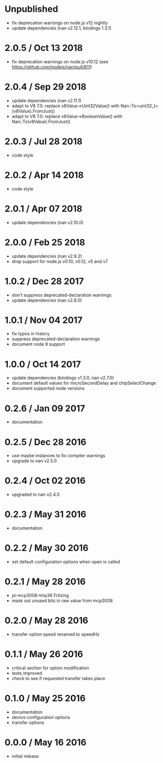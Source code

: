 Unpublished
===========

  * fix deprecation warnings on node.js v12 nightly
  * update dependencies (nan v2.12.1, bindings 1.3.1)

2.0.5 / Oct 13 2018
===================

  * fix deprecation warnings on node.js v10.12 (see https://github.com/nodejs/nan/pull/811)

2.0.4 / Sep 29 2018
===================

  * update dependencies (nan v2.11.1)
  * adapt to V8 7.0: replace v8Value->Uint32Value() with Nan::To<uint32_t>(v8Value).FromJust()
  * adapt to V8 7.0: replace v8Value->BooleanValue() with Nan::To<bool>(v8Value).FromJust()

2.0.3 / Jul 28 2018
===================

  * code style

2.0.2 / Apr 14 2018
===================

  * code style

2.0.1 / Apr 07 2018
===================

  * update dependencies (nan v2.10.0)

2.0.0 / Feb 25 2018
===================

  * update dependencies (nan v2.9.2)
  * drop support for node.js v0.10, v0.12, v5 and v7

1.0.2 / Dec 28 2017
===================

  * don't suppress deprecated-declaration warnings
  * update dependencies (nan v2.8.0)

1.0.1 / Nov 04 2017
===================

  * fix typos in history
  * suppress deprecated-declaration warnings
  * document node 9 support

1.0.0 / Oct 14 2017
===================

  * update dependencies (bindings v1.3.0, nan v2.7.0)
  * document default values for microSecondDelay and chipSelectChange
  * document supported node versions

0.2.6 / Jan 09 2017
===================

  * documentation

0.2.5 / Dec 28 2016
===================

  * use maybe instances to fix compiler warnings
  * upgrade to nan v2.5.0

0.2.4 / Oct 02 2016
===================

  * upgraded to nan v2.4.0

0.2.3 / May 31 2016
===================

  * documentation

0.2.2 / May 30 2016
===================

  * set default configuration options when open is called

0.2.1 / May 28 2016
===================

  * pi-mcp3008-tmp36 Fritzing
  * mask out unused bits in raw value from mcp3008

0.2.0 / May 28 2016
===================

  * transfer option speed renamed to speedHz

0.1.1 / May 26 2016
===================

  * critical section for option modification
  * tests improved
  * check to see if requested transfer takes place

0.1.0 / May 25 2016
===================

  * documentation
  * device configuration options
  * transfer options

0.0.0 / May 16 2016
===================

  * initial release

